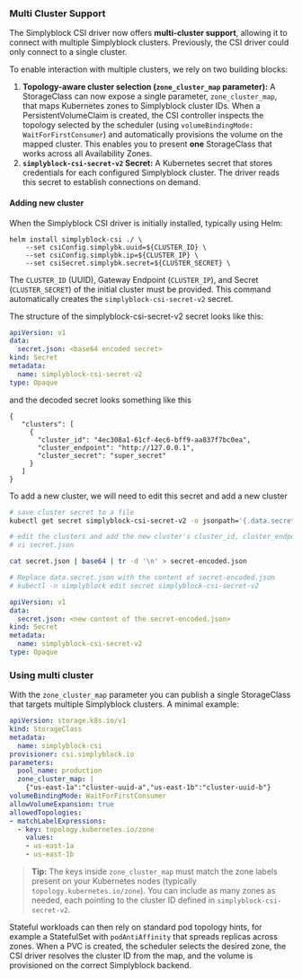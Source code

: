 ### Multi Cluster Support

The Simplyblock CSI driver now offers **multi-cluster support**, allowing it to connect with multiple Simplyblock clusters. Previously, the CSI driver could only connect to a single cluster.

To enable interaction with multiple clusters, we rely on two building blocks:

1. **Topology-aware cluster selection (`zone_cluster_map` parameter):** A StorageClass can now expose a single parameter, `zone_cluster_map`, that maps Kubernetes zones to Simplyblock cluster IDs. When a PersistentVolumeClaim is created, the CSI controller inspects the topology selected by the scheduler (using `volumeBindingMode: WaitForFirstConsumer`) and automatically provisions the volume on the mapped cluster. This enables you to present **one** StorageClass that works across all Availability Zones.
2. **`simplyblock-csi-secret-v2` Secret:** A Kubernetes secret that stores credentials for each configured Simplyblock cluster. The driver reads this secret to establish connections on demand.


#### Adding new cluster

When the Simplyblock CSI driver is initially installed, typically using Helm:
```
helm install simplyblock-csi ./ \
    --set csiConfig.simplybk.uuid=${CLUSTER_ID} \
    --set csiConfig.simplybk.ip=${CLUSTER_IP} \
    --set csiSecret.simplybk.secret=${CLUSTER_SECRET} \
```

The `CLUSTER_ID` (UUID), Gateway Endpoint (`CLUSTER_IP`), and Secret (`CLUSTER_SECRET`) of the initial cluster must be provided. This command automatically creates the `simplyblock-csi-secret-v2` secret.

The structure of the simplyblock-csi-secret-v2 secret looks like this:

```yaml
apiVersion: v1
data:
  secret.json: <base64 encoded secret>
kind: Secret
metadata:
  name: simplyblock-csi-secret-v2
type: Opaque
```

and the decoded secret looks something like this
```
{
   "clusters": [
     {
       "cluster_id": "4ec308a1-61cf-4ec6-bff9-aa837f7bc0ea",
       "cluster_endpoint": "http://127.0.0.1",
       "cluster_secret": "super_secret"
     }
   ]
}
```

To add a new cluster, we will need to edit this secret and add a new cluster


```sh
# save cluster secret to a file
kubectl get secret simplyblock-csi-secret-v2 -o jsonpath='{.data.secret\.json}' | base64 --decode > secret.yaml

# edit the clusters and add the new cluster's cluster_id, cluster_endpoint, cluster_secret
# vi secret.json 

cat secret.json | base64 | tr -d '\n' > secret-encoded.json

# Replace data.secret.json with the content of secret-encoded.json
# kubectl -n simplyblock edit secret simplyblock-csi-secret-v2
```


```yaml
apiVersion: v1
data:
  secret.json: <new content of the secret-encoded.json>
kind: Secret
metadata:
  name: simplyblock-csi-secret-v2
type: Opaque
```

### Using multi cluster

With the `zone_cluster_map` parameter you can publish a single StorageClass that targets multiple Simplyblock clusters. A minimal example:

```yaml
apiVersion: storage.k8s.io/v1
kind: StorageClass
metadata:
  name: simplyblock-csi
provisioner: csi.simplyblock.io
parameters:
  pool_name: production
  zone_cluster_map: |
    {"us-east-1a":"cluster-uuid-a","us-east-1b":"cluster-uuid-b"}
volumeBindingMode: WaitForFirstConsumer
allowVolumeExpansion: true
allowedTopologies:
- matchLabelExpressions:
  - key: topology.kubernetes.io/zone
    values:
    - us-east-1a
    - us-east-1b
```

> **Tip:** The keys inside `zone_cluster_map` must match the zone labels present on your Kubernetes nodes (typically `topology.kubernetes.io/zone`). You can include as many zones as needed, each pointing to the cluster ID defined in `simplyblock-csi-secret-v2`.

Stateful workloads can then rely on standard pod topology hints, for example a StatefulSet with `podAntiAffinity` that spreads replicas across zones. When a PVC is created, the scheduler selects the desired zone, the CSI driver resolves the cluster ID from the map, and the volume is provisioned on the correct Simplyblock backend.
